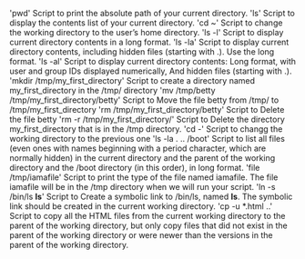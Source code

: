 'pwd' Script to print the absolute path of your current directory.
'ls' Script to display the contents list of your current directory.
'cd ~' Script to change the working directory to the user’s home directory.
'ls -l' Script to display current directory contents in a long format.
'ls -la' Script to display current directory contents, including hidden files (starting with .). Use the long format.
'ls -al' Script to display current directory contents: Long format, with user and group IDs displayed numerically, And hidden files (starting with .).
'mkdir /tmp/my_first_directory' Script to create a directory named my_first_directory in the /tmp/ directory
'mv /tmp/betty /tmp/my_first_directory/betty' Script to Move the file betty from /tmp/ to /tmp/my_first_directory
'rm /tmp/my_first_directory/betty' Script to Delete the file betty
'rm -r /tmp/my_first_directory/' Script to Delete the directory my_first_directory that is in the /tmp directory.
'cd -' Script to changg the working directory to the previous one
'ls -la . .. /boot' Script to list all files (even ones with names beginning with a period character, which are normally hidden) in the current directory and the parent of the working directory and the /boot directory (in this order), in long format.
'file /tmp/iamafile' Script to print the type of the file named iamafile. The file iamafile will be in the /tmp directory when we will run your script.
'ln -s /bin/ls __ls__' Script to Create a symbolic link to /bin/ls, named __ls__. The symbolic link should be created in the current working directory.
'cp -u *.html ..' Script to copy all the HTML files from the current working directory to the parent of the working directory, but only copy files that did not exist in the parent of the working directory or were newer than the versions in the parent of the working directory.

